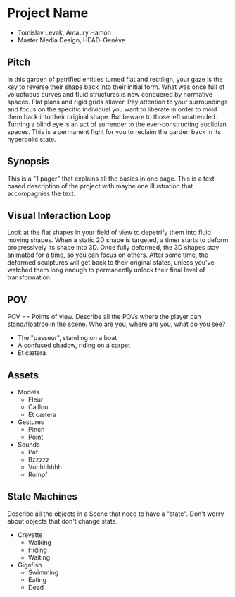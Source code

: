 # Project Name
- Tomislav Levak, Amaury Hamon
- Master Media Design, HEAD–Genève

## Pitch
In this garden of petrified entities turned flat and rectilign, your gaze is the key to reverse their shape back into their initial form. What was once full of voluptuous curves and fluid structures is now conquered by normative spaces. Flat plans and rigid grids allover. Pay attention to your surroundings and focus on the specific individual you want to liberate in order to mold them back into their original shape. But beware to those left unattended. Turning a blind eye is an act of surrender to the ever-constructing euclidian spaces. This is a permanent fight for you to reclaim the garden back in its hyperbolic state.

## Synopsis
This is a "1 pager" that explains all the basics in one page. This is a text-based description of the project with maybe one illustration that accompagnies the text.



## Visual Interaction Loop
Look at the flat shapes in your field of view to depetrify them into fluid moving shapes. When a static 2D shape is targeted, a timer starts to deform progressively its shape into 3D. Once fully deformed, the 3D shapes stay animated for a time, so you can focus on others. After some time, the deformed sculptures will get back to their original states, unless you've watched them long enough to permanently unlock their final level of transformation.

## POV
POV == Points of view. Describe all the POVs where the player can stand/float/be in the scene. Who are you, where are you, what do you see?
- The "passeur", standing on a boat
- A confused shadow, riding on a carpet
- Et cætera

## Assets
- Models
	+ Fleur
	+ Caillou
	+ Et cætera
- Gestures
	+ Pinch
	+ Point
- Sounds
	+ Paf
	+ Bzzzzz
	+ Vuhhhhhhh
	+ Rumpf

## State Machines
Describe all the objects in a Scene that need to have a "state". Don't worry about objects that don't change state.

- Crevette
	- Walking
	- Hiding
	- Waiting
- Gigafish
	- Swimming
	- Eating
	- Dead